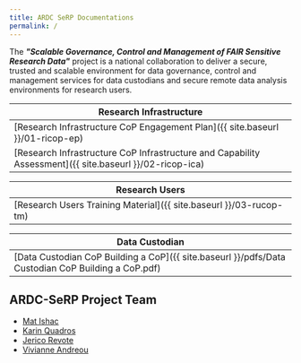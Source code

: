 ```yaml
---
title: ARDC SeRP Documentations
permalink: /
---
```


The ***"Scalable Governance, Control and Management of FAIR Sensitive Research Data"*** project is a national collaboration to deliver a secure, trusted and scalable environment for data governance, control and management services for data custodians and secure remote data analysis environments for research users.


| Research Infrastructure |
| --- |
| [Research Infrastructure CoP Engagement Plan]({{ site.baseurl }}/01-ricop-ep) |
| [Research Infrastructure CoP Infrastructure and Capability Assessment]({{ site.baseurl }}/02-ricop-ica) |

| Research Users |
| --- |
| [Research Users Training Material]({{ site.baseurl }}/03-rucop-tm) |

| Data Custodian |
| --- |
| [Data Custodian CoP Building a CoP]({{ site.baseurl }}/pdfs/Data Custodian CoP Building a CoP.pdf) |

## ARDC-SeRP Project Team

* [Mat Ishac](https://www.monash.edu/researchinfrastructure/helix/about/helix-team)
* [Karin Quadros](https://www.monash.edu/researchinfrastructure/helix/about/helix-team)
* [Jerico Revote](https://research.monash.edu/en/persons/jerico-revote)
* [Vivianne Andreou](https://www.monash.edu/researchinfrastructure/helix/about/helix-team)
